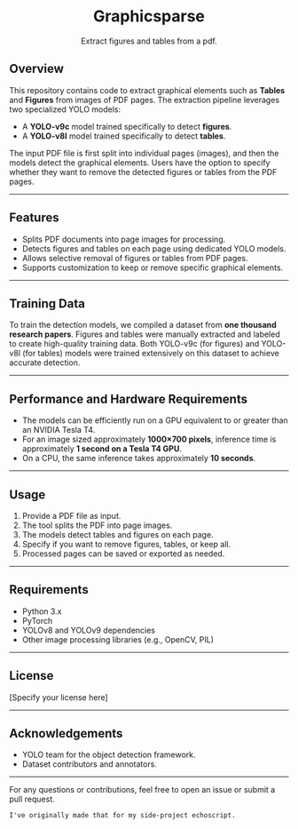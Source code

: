 # <center>Graphicsparse</center>
<center>Extract figures and tables from a pdf.</center>

## Overview

This repository contains code to extract graphical elements such as **Tables** and **Figures** from images of PDF pages. The extraction pipeline leverages two specialized YOLO models:

- A **YOLO-v9c** model trained specifically to detect **figures**.
- A **YOLO-v8l** model trained specifically to detect **tables**.

The input PDF file is first split into individual pages (images), and then the models detect the graphical elements. Users have the option to specify whether they want to remove the detected figures or tables from the PDF pages.

---

## Features

- Splits PDF documents into page images for processing.
- Detects figures and tables on each page using dedicated YOLO models.
- Allows selective removal of figures or tables from PDF pages.
- Supports customization to keep or remove specific graphical elements.

---

## Training Data

To train the detection models, we compiled a dataset from **one thousand research papers**. Figures and tables were manually extracted and labeled to create high-quality training data. Both YOLO-v9c (for figures) and YOLO-v8l (for tables) models were trained extensively on this dataset to achieve accurate detection.

---

## Performance and Hardware Requirements

- The models can be efficiently run on a GPU equivalent to or greater than an NVIDIA Tesla T4.
- For an image sized approximately **1000×700 pixels**, inference time is approximately **1 second on a Tesla T4 GPU**.
- On a CPU, the same inference takes approximately **10 seconds**.

---

## Usage

1. Provide a PDF file as input.
2. The tool splits the PDF into page images.
3. The models detect tables and figures on each page.
4. Specify if you want to remove figures, tables, or keep all.
5. Processed pages can be saved or exported as needed.

---

## Requirements

- Python 3.x  
- PyTorch  
- YOLOv8 and YOLOv9 dependencies  
- Other image processing libraries (e.g., OpenCV, PIL)  

---

## License

[Specify your license here]

---

## Acknowledgements

- YOLO team for the object detection framework.
- Dataset contributors and annotators.

---

For any questions or contributions, feel free to open an issue or submit a pull request.

`I've originally made that for my side-project echoscript.` 
